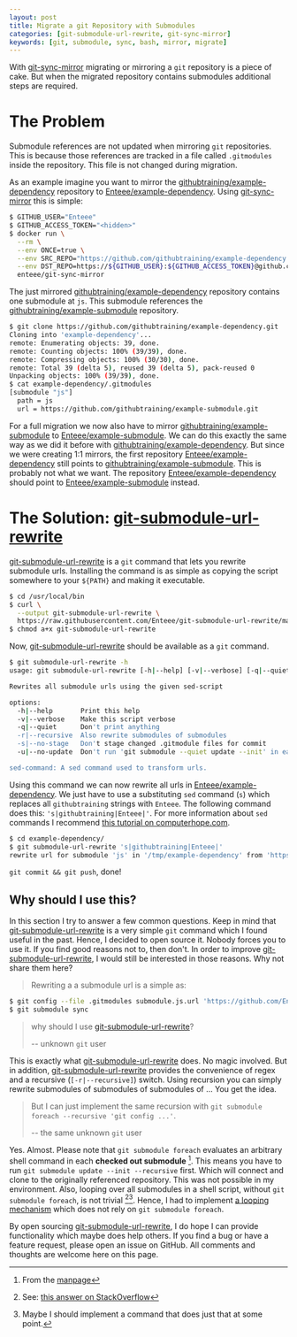 ```yaml
---
layout: post
title: Migrate a git Repository with Submodules
categories: [git-submodule-url-rewrite, git-sync-mirror]
keywords: [git, submodule, sync, bash, mirror, migrate]
---
```


With [git-sync-mirror] migrating or mirroring a `git` repository is a piece of
cake. But when the migrated repository contains submodules additional steps are
required.

# The Problem

Submodule references are not updated when mirroring `git` repositories. This is
because those references are tracked in a file called `.gitmodules` inside the
repository. This file is not changed during migration.

As an example imagine you want to mirror the [githubtraining/example-dependency]
repository to [Enteee/example-dependency]. Using [git-sync-mirror] this is simple:

```sh
$ GITHUB_USER="Enteee"
$ GITHUB_ACCESS_TOKEN="<hidden>"
$ docker run \
  --rm \
  --env ONCE=true \
  --env SRC_REPO="https://github.com/githubtraining/example-dependency.git" \
  --env DST_REPO=https://${GITHUB_USER}:${GITHUB_ACCESS_TOKEN}@github.com/Enteee/example-dependency.git \
  enteee/git-sync-mirror
```

The just mirrored [githubtraining/example-dependency] repository contains one
submodule at `js`. This submodule references the [githubtraining/example-submodule]
repository.

```sh
$ git clone https://github.com/githubtraining/example-dependency.git
Cloning into 'example-dependency'...
remote: Enumerating objects: 39, done.
remote: Counting objects: 100% (39/39), done.
remote: Compressing objects: 100% (30/30), done.
remote: Total 39 (delta 5), reused 39 (delta 5), pack-reused 0
Unpacking objects: 100% (39/39), done.
$ cat example-dependency/.gitmodules
[submodule "js"]
  path = js
  url = https://github.com/githubtraining/example-submodule.git
````

For a full migration we now also have to mirror [githubtraining/example-submodule]
to [Enteee/example-submodule]. We can do this exactly the same way as we did it
before with [githubtraining/example-dependency]. But since we were creating 1:1
mirrors, the first repository [Enteee/example-dependency] still points to
[githubtraining/example-submodule]. This is probably not what we want. The
repository [Enteee/example-dependency] should point to [Enteee/example-submodule]
instead.

# The Solution: [git-submodule-url-rewrite]

[git-submodule-url-rewrite] is a `git` command that lets you rewrite submodule
urls. Installing the command is as simple as copying the script somewhere to
your `${PATH}` and making it executable.

```sh
$ cd /usr/local/bin
$ curl \
  --output git-submodule-url-rewrite \
  https://raw.githubusercontent.com/Enteee/git-submodule-url-rewrite/master/git-submodule-url-rewrite
$ chmod a+x git-submodule-url-rewrite
```

Now, [git-submodule-url-rewrite] should be available as a `git` command.

```sh
$ git submodule-url-rewrite -h
usage: git submodule-url-rewrite [-h|--help] [-v|--verbose] [-q|--quiet] [-r|--recursive] [-s|--no-stage] [-u|--no-update] sed-command

Rewrites all submodule urls using the given sed-script

options:
  -h|--help       Print this help
  -v|--verbose    Make this script verbose
  -q|--quiet      Don't print anything
  -r|--recursive  Also rewrite submodules of submodules
  -s|--no-stage   Don't stage changed .gitmodule files for commit
  -u|--no-update  Don't run 'git submodule --quiet update --init' in each submodule

sed-command: A sed command used to transform urls.
```

Using this command we can now rewrite all urls in [Enteee/example-dependency].
We just have to use a substituting `sed` command (`s`) which replaces all
`githubtraining` strings with `Enteee`. The following command does this:
`'s|githubtraining|Enteee|'`. For more information about `sed` commands I
recommend [this tutorial on computerhope.com](https://www.computerhope.com/unix/used.htm).

```sh
$ cd example-dependency/
$ git submodule-url-rewrite 's|githubtraining|Enteee|'
rewrite url for submodule 'js' in '/tmp/example-dependency' from 'https://github.com/githubtraining/example-submodule.git' to 'https://github.com/Enteee/example-submodule.git'
```

`git commit && git push`, done!

## Why should I use this?

In this section I try to answer a few common questions. Keep in mind that
[git-submodule-url-rewrite] is a very simple `git` command which I found useful
in the past. Hence, I decided to open source it. Nobody forces you to use it.
If you find good reasons not to, then don't. In order to improve
[git-submodule-url-rewrite], I would still be interested in those reasons.
Why not share them here?

> Rewriting a a submodule url is a simple as:
```sh
$ git config --file .gitmodules submodule.js.url 'https://github.com/Enteee/example-submodule.git'
$ git submodule sync
```
> why should I use [git-submodule-url-rewrite]?
>
> -- unknown `git` user

This is exactly what [git-submodule-url-rewrite] does. No magic involved. But
in addition, [git-submodule-url-rewrite] provides the convenience of regex
and a recursive (`[-r|--recursive]`) switch. Using recursion you can simply rewrite submodules
of submodules of submodules of ... You get the idea.

> But I can just implement the same recursion with
`git submodule foreach --recursive 'git config ...'`.
>
> -- the same unknown `git` user

Yes. Almost. Please note that `git submodule foreach` evaluates an arbitrary
shell command in each **checked out submodule** [^1]. This means you have to run
`git submodule update --init --recursive` first. Which will connect and clone
to the originally referenced repository. This was not possible in my environment.
Also, looping over all submodules in a shell script, without `git submodule foreach`,
is not trivial [^2][^3]. Hence, I had to implement [a looping mechanism](https://github.com/Enteee/git-submodule-url-rewrite/blob/3d52c605330bebe48c5373fcb5b13dfe8e2264c0/git-submodule-url-rewrite#L109) which does
not rely on `git submodule foreach`.

By open sourcing [git-submodule-url-rewrite], I do hope I can provide functionality
which maybe does help others. If you find a bug or have a feature request, please
open an issue on GitHub. All comments and thoughts are welcome here on this page.


[^1]: From the [manpage](https://git-scm.com/docs/git-submodule#Documentation/git-submodule.txt-foreach--recursiveltcommandgt)
[^2]: See: [this answer on StackOverflow](https://stackoverflow.com/questions/12641469/list-submodules-in-a-git-repository/56912913#56912913)
[^3]: Maybe I should implement a command that does just that at some point.

[git-sync-mirror]:https://hub.docker.com/r/enteee/git-sync-mirror
[githubtraining/example-dependency]:https://github.com/githubtraining/example-dependency.git
[githubtraining/example-submodule]:https://github.com/githubtraining/example-submodule/tree/c3c588713233609f5bbbb2d9e7f3fb4a660f3f72
[Enteee/example-dependency]:https://github.com/Enteee/example-dependency.git
[Enteee/example-submodule]:https://github.com/Enteee/example-submodule.git

[git-submodule-url-rewrite]:https://github.com/Enteee/git-submodule-url-rewrite
